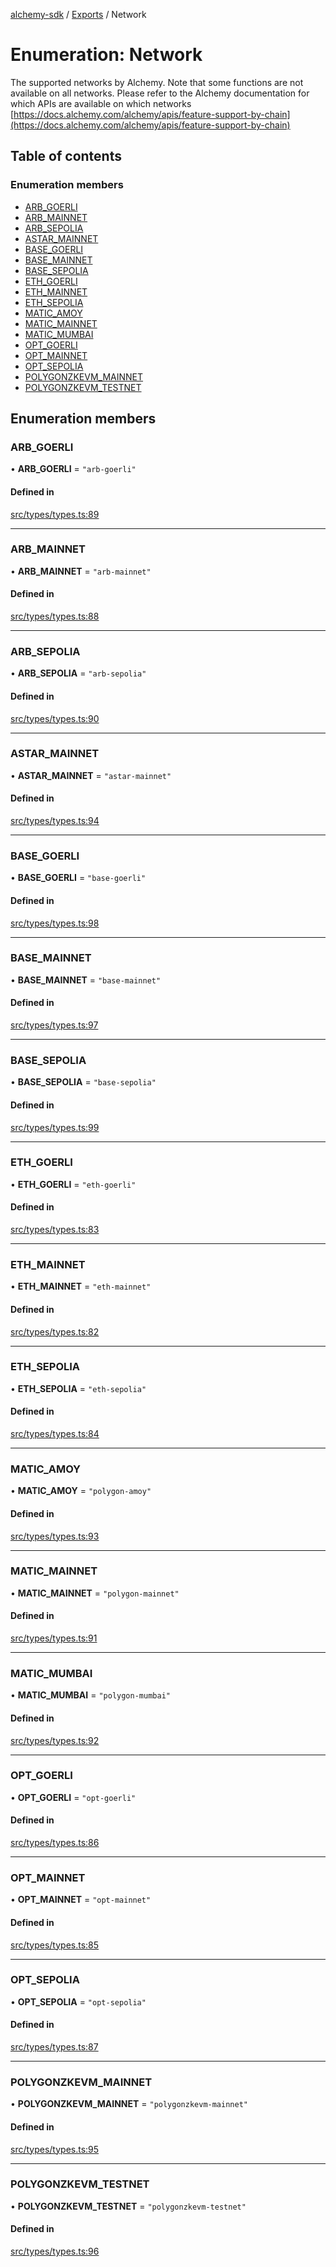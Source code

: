 [alchemy-sdk](../README.md) / [Exports](../modules.md) / Network

# Enumeration: Network

The supported networks by Alchemy. Note that some functions are not available
on all networks. Please refer to the Alchemy documentation for which APIs are
available on which networks
[https://docs.alchemy.com/alchemy/apis/feature-support-by-chain](https://docs.alchemy.com/alchemy/apis/feature-support-by-chain)

## Table of contents

### Enumeration members

- [ARB\_GOERLI](Network.md#arb_goerli)
- [ARB\_MAINNET](Network.md#arb_mainnet)
- [ARB\_SEPOLIA](Network.md#arb_sepolia)
- [ASTAR\_MAINNET](Network.md#astar_mainnet)
- [BASE\_GOERLI](Network.md#base_goerli)
- [BASE\_MAINNET](Network.md#base_mainnet)
- [BASE\_SEPOLIA](Network.md#base_sepolia)
- [ETH\_GOERLI](Network.md#eth_goerli)
- [ETH\_MAINNET](Network.md#eth_mainnet)
- [ETH\_SEPOLIA](Network.md#eth_sepolia)
- [MATIC\_AMOY](Network.md#matic_amoy)
- [MATIC\_MAINNET](Network.md#matic_mainnet)
- [MATIC\_MUMBAI](Network.md#matic_mumbai)
- [OPT\_GOERLI](Network.md#opt_goerli)
- [OPT\_MAINNET](Network.md#opt_mainnet)
- [OPT\_SEPOLIA](Network.md#opt_sepolia)
- [POLYGONZKEVM\_MAINNET](Network.md#polygonzkevm_mainnet)
- [POLYGONZKEVM\_TESTNET](Network.md#polygonzkevm_testnet)

## Enumeration members

### ARB\_GOERLI

• **ARB\_GOERLI** = `"arb-goerli"`

#### Defined in

[src/types/types.ts:89](https://github.com/alchemyplatform/alchemy-sdk-js/blob/89d639ce/src/types/types.ts#L89)

___

### ARB\_MAINNET

• **ARB\_MAINNET** = `"arb-mainnet"`

#### Defined in

[src/types/types.ts:88](https://github.com/alchemyplatform/alchemy-sdk-js/blob/89d639ce/src/types/types.ts#L88)

___

### ARB\_SEPOLIA

• **ARB\_SEPOLIA** = `"arb-sepolia"`

#### Defined in

[src/types/types.ts:90](https://github.com/alchemyplatform/alchemy-sdk-js/blob/89d639ce/src/types/types.ts#L90)

___

### ASTAR\_MAINNET

• **ASTAR\_MAINNET** = `"astar-mainnet"`

#### Defined in

[src/types/types.ts:94](https://github.com/alchemyplatform/alchemy-sdk-js/blob/89d639ce/src/types/types.ts#L94)

___

### BASE\_GOERLI

• **BASE\_GOERLI** = `"base-goerli"`

#### Defined in

[src/types/types.ts:98](https://github.com/alchemyplatform/alchemy-sdk-js/blob/89d639ce/src/types/types.ts#L98)

___

### BASE\_MAINNET

• **BASE\_MAINNET** = `"base-mainnet"`

#### Defined in

[src/types/types.ts:97](https://github.com/alchemyplatform/alchemy-sdk-js/blob/89d639ce/src/types/types.ts#L97)

___

### BASE\_SEPOLIA

• **BASE\_SEPOLIA** = `"base-sepolia"`

#### Defined in

[src/types/types.ts:99](https://github.com/alchemyplatform/alchemy-sdk-js/blob/89d639ce/src/types/types.ts#L99)

___

### ETH\_GOERLI

• **ETH\_GOERLI** = `"eth-goerli"`

#### Defined in

[src/types/types.ts:83](https://github.com/alchemyplatform/alchemy-sdk-js/blob/89d639ce/src/types/types.ts#L83)

___

### ETH\_MAINNET

• **ETH\_MAINNET** = `"eth-mainnet"`

#### Defined in

[src/types/types.ts:82](https://github.com/alchemyplatform/alchemy-sdk-js/blob/89d639ce/src/types/types.ts#L82)

___

### ETH\_SEPOLIA

• **ETH\_SEPOLIA** = `"eth-sepolia"`

#### Defined in

[src/types/types.ts:84](https://github.com/alchemyplatform/alchemy-sdk-js/blob/89d639ce/src/types/types.ts#L84)

___

### MATIC\_AMOY

• **MATIC\_AMOY** = `"polygon-amoy"`

#### Defined in

[src/types/types.ts:93](https://github.com/alchemyplatform/alchemy-sdk-js/blob/89d639ce/src/types/types.ts#L93)

___

### MATIC\_MAINNET

• **MATIC\_MAINNET** = `"polygon-mainnet"`

#### Defined in

[src/types/types.ts:91](https://github.com/alchemyplatform/alchemy-sdk-js/blob/89d639ce/src/types/types.ts#L91)

___

### MATIC\_MUMBAI

• **MATIC\_MUMBAI** = `"polygon-mumbai"`

#### Defined in

[src/types/types.ts:92](https://github.com/alchemyplatform/alchemy-sdk-js/blob/89d639ce/src/types/types.ts#L92)

___

### OPT\_GOERLI

• **OPT\_GOERLI** = `"opt-goerli"`

#### Defined in

[src/types/types.ts:86](https://github.com/alchemyplatform/alchemy-sdk-js/blob/89d639ce/src/types/types.ts#L86)

___

### OPT\_MAINNET

• **OPT\_MAINNET** = `"opt-mainnet"`

#### Defined in

[src/types/types.ts:85](https://github.com/alchemyplatform/alchemy-sdk-js/blob/89d639ce/src/types/types.ts#L85)

___

### OPT\_SEPOLIA

• **OPT\_SEPOLIA** = `"opt-sepolia"`

#### Defined in

[src/types/types.ts:87](https://github.com/alchemyplatform/alchemy-sdk-js/blob/89d639ce/src/types/types.ts#L87)

___

### POLYGONZKEVM\_MAINNET

• **POLYGONZKEVM\_MAINNET** = `"polygonzkevm-mainnet"`

#### Defined in

[src/types/types.ts:95](https://github.com/alchemyplatform/alchemy-sdk-js/blob/89d639ce/src/types/types.ts#L95)

___

### POLYGONZKEVM\_TESTNET

• **POLYGONZKEVM\_TESTNET** = `"polygonzkevm-testnet"`

#### Defined in

[src/types/types.ts:96](https://github.com/alchemyplatform/alchemy-sdk-js/blob/89d639ce/src/types/types.ts#L96)
